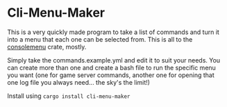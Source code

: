 # Cli-Menu-Maker

This is a very quickly made program to take a list of commands and turn it into a menu that each one can be selected from. This is all to the [consolemenu](https://crates.io/crates/console-menu) crate, mostly.

Simply take the commands.example.yml and edit it to suit your needs. You can create more than one and create a bash file to run the specific menu you want (one for game server commands, another one for opening that one log file you always need... the sky's the limit!)

Install using `cargo install cli-menu-maker`